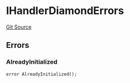 # IHandlerDiamondErrors
[Git Source](https://github.com/thrackle-io/rules-engine/blob/ce3e124fbb7b1c9745b955077cf9cd260c5eabe5/src/common/IErrors.sol)


## Errors
### AlreadyInitialized

```solidity
error AlreadyInitialized();
```

